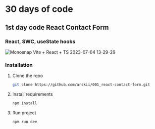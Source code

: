 # 30 days of code 
## 1st day code React Contact Form
### React, SWC, useState hooks

![Monosnap Vite + React + TS 2023-07-04 13-29-26](https://github.com/arskii/001_react-contact-form/assets/55459925/8ff6812b-bcc9-4619-b217-b5e6ed1a5ecb)


### Installation

1. Clone the repo
   ```sh
   git clone https://github.com/arskii/001_react-contact-form.git
   ```
2. Install requirements
   ```sh
   npm install
   ```
3. Run project
   ```sh
   npm run dev
   ```
